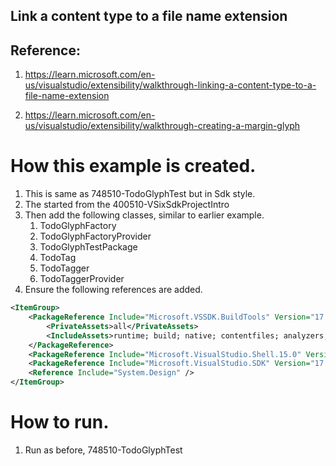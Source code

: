 ## Link a content type to a file name extension

## Reference: 
1. https://learn.microsoft.com/en-us/visualstudio/extensibility/walkthrough-linking-a-content-type-to-a-file-name-extension

2. https://learn.microsoft.com/en-us/visualstudio/extensibility/walkthrough-creating-a-margin-glyph

# How this example is created. 
1. This is same as 748510-TodoGlyphTest but in Sdk style.
2. The started from the 400510-VSixSdkProjectIntro
3. Then add the following classes, similar to earlier example. 
   1. TodoGlyphFactory
   2. TodoGlyphFactoryProvider
   3. TodoGlyphTestPackage
   4. TodoTag
   5. TodoTagger
   6. TodoTaggerProvider
4. Ensure the following references are added.
```xml
<ItemGroup>
	<PackageReference Include="Microsoft.VSSDK.BuildTools" Version="17.1.4054">
		<PrivateAssets>all</PrivateAssets>
		<IncludeAssets>runtime; build; native; contentfiles; analyzers; buildtransitive</IncludeAssets>
	</PackageReference>
	<PackageReference Include="Microsoft.VisualStudio.Shell.15.0" Version="17.1.32210.191" />
	<PackageReference Include="Microsoft.VisualStudio.SDK" Version="17.0.32112.339" />
	<Reference Include="System.Design" />
</ItemGroup>
```

# How to run.
1. Run as before, 748510-TodoGlyphTest
